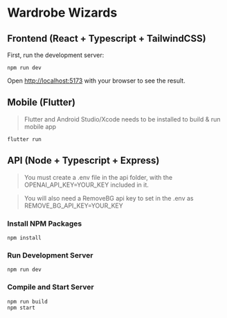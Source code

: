 # Wardrobe Wizards
## Frontend (React + Typescript + TailwindCSS)

First, run the development server:
```curl
npm run dev
```
Open [http://localhost:5173](http://localhost:5173/) with your browser to see the result.

## Mobile (Flutter)

> Flutter and Android Studio/Xcode needs to be installed to build & run mobile app
```curl
flutter run
```

## API (Node + Typescript + Express)
> You must create a .env file in the api folder, with the OPENAI_API_KEY=YOUR_KEY included in it.

> You will also need a RemoveBG api key to set in the .env as REMOVE_BG_API_KEY=YOUR_KEY

### Install NPM Packages
```curl
npm install
```

### Run Development Server
```curl
npm run dev
```

### Compile and Start Server
```curl
npm run build
npm start
```
